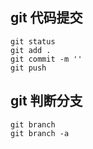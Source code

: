 ## git 代码提交

    git status
    git add .
    git commit -m ''
    git push

## git 判断分支

    git branch 
    git branch -a